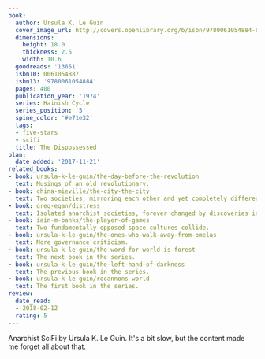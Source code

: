 ```yaml
---
book:
  author: Ursula K. Le Guin
  cover_image_url: http://covers.openlibrary.org/b/isbn/9780061054884-L.jpg
  dimensions:
    height: 18.0
    thickness: 2.5
    width: 10.6
  goodreads: '13651'
  isbn10: 0061054887
  isbn13: '9780061054884'
  pages: 400
  publication_year: '1974'
  series: Hainish Cycle
  series_position: '5'
  spine_color: '#e71e32'
  tags:
  - five-stars
  - scifi
  title: The Dispossessed
plan:
  date_added: '2017-11-21'
related_books:
- book: ursula-k-le-guin/the-day-before-the-revolution
  text: Musings of an old revolutionary.
- book: china-mieville/the-city-the-city
  text: Two societies, mirroring each other and yet completely different.
- book: greg-egan/distress
  text: Isolated anarchist societies, forever changed by discoveries in physics.
- book: iain-m-banks/the-player-of-games
  text: Two fundamentally opposed space cultures collide.
- book: ursula-k-le-guin/the-ones-who-walk-away-from-omelas
  text: More governance criticism.
- book: ursula-k-le-guin/the-word-for-world-is-forest
  text: The next book in the series.
- book: ursula-k-le-guin/the-left-hand-of-darkness
  text: The previous book in the series.
- book: ursula-k-le-guin/rocannons-world
  text: The first book in the series.
review:
  date_read:
  - 2018-02-12
  rating: 5
---
```


Anarchist SciFi by Ursula K. Le Guin. It's a bit slow, but the content made me forget all about that.
